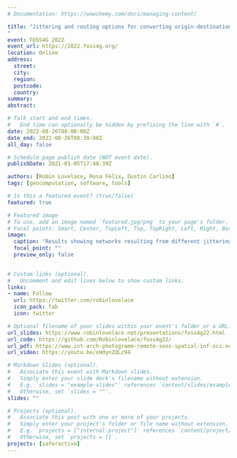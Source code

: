 ```yaml
---
# Documentation: https://wowchemy.com/docs/managing-content/

title: "Jittering and routing options for converting origin-destination data into route networks
"
event: FOSS4G 2022
event_url: https://2022.foss4g.org/
location: Online
address:
  street:
  city:
  region:
  postcode:
  country:
summary:
abstract:

# Talk start and end times.
#   End time can optionally be hidden by prefixing the line with `#`.
date: 2022-08-26T08:00:00Z
date_end: 2022-08-26T08:30:00Z
all_day: false

# Schedule page publish date (NOT event date).
publishDate: 2021-01-05T17:48:39Z

authors: [Robin Lovelace, Rosa Félix, Dustin Carlino]
tags: [geocomputation, software, tools]

# Is this a featured event? (true/false)
featured: true

# Featured image
# To use, add an image named `featured.jpg/png` to your page's folder. 
# Focal points: Smart, Center, TopLeft, Top, TopRight, Left, Right, BottomLeft, Bottom, BottomRight.
image:
  caption: "Results showing networks resulting from different jittering and routing options."
  focal_point: ""
  preview_only: false
  

# Custom links (optional).
#   Uncomment and edit lines below to show custom links.
links:
- name: Follow
  url: https://twitter.com/robinlovelace
  icon_pack: fab
  icon: twitter

# Optional filename of your slides within your event's folder or a URL.
url_slides: https://www.robinlovelace.net/presentations/foss4g22.html
url_code: https://github.com/Robinlovelace/foss4g22/
url_pdf: https://www.int-arch-photogramm-remote-sens-spatial-inf-sci.net/XLVIII-4-W1-2022/279/2022/isprs-archives-XLVIII-4-W1-2022-279-2022.pdf
url_video: https://youtu.be/xHdynZQLz94

# Markdown Slides (optional).
#   Associate this event with Markdown slides.
#   Simply enter your slide deck's filename without extension.
#   E.g. `slides = "example-slides"` references `content/slides/example-slides.md`.
#   Otherwise, set `slides = ""`.
slides: ""

# Projects (optional).
#   Associate this post with one or more of your projects.
#   Simply enter your project's folder or file name without extension.
#   E.g. `projects = ["internal-project"]` references `content/project/deep-learning/index.md`.
#   Otherwise, set `projects = []`.
projects: [saferactive]
---
```

